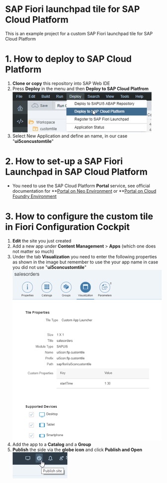 # SAP Fiori launchpad tile for SAP Cloud Platform
This is an example project for a custom SAP Fiori launchpad tile for SAP Cloud Platform

# 1. How to deploy to SAP Cloud Platform
1. **Clone or copy** this repository into SAP Web IDE
2. Press **Deploy** in the menu and then **Deploy to SAP Cloud Platfrom**
![Press Deploy in the menu and then Deploy to SAP Cloud Platfrom](docs/1.1-deploy.png "Press Deploy in the menu and then Deploy to SAP Cloud Platfrom")
3. Select New Application and define an name, in our case "**ui5concustomtile**"

# 2. How to set-up a SAP Fiori Launchpad in SAP Cloud Platform
* You need to use the SAP Cloud Platform **Portal** service, see official documentation for
**[Portal on Neo Environment](https://help.hana.ondemand.com/cloud_portal/frameset.htm?69000b4a09b54f33bef1b58a1dbb4001.html) or
**[Portal on Cloud Foundry Environment](https://help.hana.ondemand.com/cloud_portal/frameset.htm?c6984678cb4a475ea82cefdcf15a840d.html)

# 3. How to configure the custom tile in Fiori Configuration Cockpit
1. **Edit** the site you just created
2. Add a new app under **Content Management** > **Apps** (which one does not matter so much)
3. Under the tab **Visualization** you need to enter the following properties as shown in the image but remember to use the your app name in case you did not use "**ui5concustomtile**"
![configured properties](docs/2.1-fiori-configuration-cockpit.png "configured properties")
4. Add the app to a **Catalog** and a **Group**
5. **Publish** the side via the **globe icon** and click **Publish and Open**
![Publish the side](docs/3.1-publish.png "Publish the site")

 
